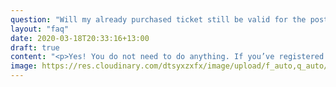 ```yaml
---
question: "Will my already purchased ticket still be valid for the postponed event?"
layout: "faq"
date: 2020-03-18T20:33:16+13:00
draft: true
content: "<p>Yes! You do not need to do anything. If you’ve registered for a workshop, we will contact you to re-arrange that once the new dates are confirmed. </p>"
image: https://res.cloudinary.com/dtsyxzxfx/image/upload/f_auto,q_auto/v1577987547/2020/owl_mascot.svg
---
```


